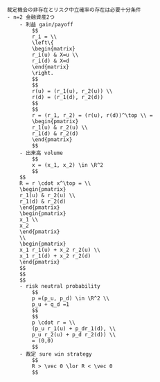 

            裁定機会の非存在とリスク中立確率の存在は必要十分条件
            - n=2 金融資産2つ
                - 利益 gain/payoff
                    $$
                    r_i = \\
                    \left\{
                    \begin{matrix}
                    r_i(u) & X=u \\
                    r_i(d) & X=d
                    \end{matrix}
                    \right.
                    $$
                    $$
                    r(u) = (r_1(u), r_2(u)) \\
                    r(d) = (r_1(d), r_2(d))
                    $$
                    $$
                    r = (r_1, r_2) = (r(u), r(d))^\top \\ =
                    \begin{pmatrix}
                    r_1(u) & r_2(u) \\
                    r_1(d) & r_2(d)
                    \end{pmatrix}
                    $$
                - 出来高 volume
                    $$
                    x = (x_1, x_2) \in \R^2
                    $$
                $$
                R = r \cdot x^\top = \\
                \begin{pmatrix}
                r_1(u) & r_2(u) \\
                r_1(d) & r_2(d)
                \end{pmatrix}
                \begin{pmatrix}
                x_1 \\
                x_2
                \end{pmatrix}
                \\
                \begin{pmatrix}
                x_1 r_1(u) + x_2 r_2(u) \\
                x_1 r_1(d) + x_2 r_2(d)
                \end{pmatrix} 
                $$
                $$
                $$
                - risk neutral probability
                    $$
                    p =(p_u, p_d) \in \R^2 \\
                    p_u + q_d =1
                    $$
                    $$
                    p \cdot r = \\ 
                    (p_u r_1(u) + p_dr_1(d), \\
                    p_u r_2(u) + p_d r_2(d)) \\
                    = (0,0)
                    $$
                - 裁定 sure win strategy
                    $$
                    R > \vec 0 \lor R < \vec 0
                    $$
        
